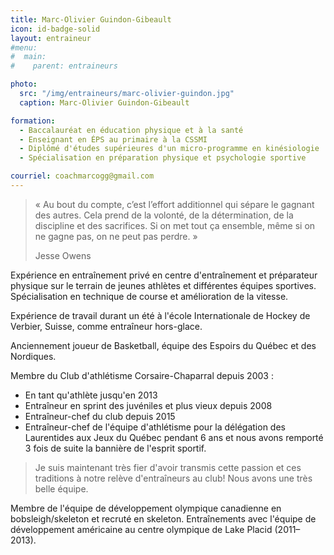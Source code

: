 ```yaml
---
title: Marc-Olivier Guindon-Gibeault
icon: id-badge-solid
layout: entraineur
#menu:
#  main:
#    parent: entraineurs

photo:
  src: "/img/entraineurs/marc-olivier-guindon.jpg"
  caption: Marc-Olivier Guindon-Gibeault

formation:
  - Baccalauréat en éducation physique et à la santé
  - Enseignant en ÉPS au primaire à la CSSMI
  - Diplômé d'études supérieures d'un micro-programme en kinésiologie
  - Spécialisation en préparation physique et psychologie sportive 

courriel: coachmarcogg@gmail.com
---
```


> « Au bout du compte, c’est l’effort additionnel qui sépare le gagnant des autres. Cela prend de la volonté, de la détermination, de la discipline et des sacrifices. Si on met tout ça ensemble, même si on ne gagne pas, on ne peut pas perdre. » 
>
> Jesse Owens

Expérience en entraînement privé en centre d'entraînement et préparateur physique sur le terrain de jeunes athlètes et différentes équipes sportives. Spécialisation en technique de course et amélioration de la vitesse.

Expérience de travail durant un été à l'école Internationale de Hockey de Verbier, Suisse, comme entraîneur hors-glace. 

Anciennement joueur de Basketball, équipe des Espoirs du Québec et des Nordiques.

Membre du Club d'athlétisme Corsaire-Chaparral depuis 2003 :

- En tant qu'athlète jusqu'en 2013
- Entraîneur en sprint des juvéniles et plus vieux depuis 2008
- Entraîneur-chef du club depuis 2015 
- Entraîneur-chef de l'équipe d'athlétisme pour la délégation des Laurentides aux Jeux du Québec pendant 6 ans et nous avons remporté 3 fois de suite la bannière de l'esprit sportif.

> Je suis maintenant très fier d'avoir transmis cette passion et ces traditions à notre relève d'entraîneurs au club! Nous avons une très belle équipe.

Membre de l'équipe de développement olympique canadienne en bobsleigh/skeleton et recruté en skeleton. Entraînements avec l'équipe de développement américaine au centre olympique de Lake Placid (2011–2013).
